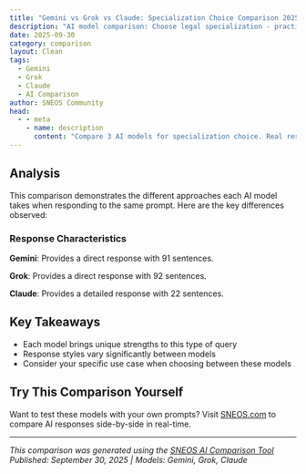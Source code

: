 ```yaml
---
title: "Gemini vs Grok vs Claude: Specialization Choice Comparison 2025"
description: "AI model comparison: Choose legal specialization - practice area selection strategy..."
date: 2025-09-30
category: comparison
layout: Clean
tags:
  - Gemini
  - Grok
  - Claude
  - AI Comparison
author: SNEOS Community
head:
  - - meta
    - name: description
      content: "Compare 3 AI models for specialization choice. Real responses from Gemini, Grok, Claude with detailed analysis."
---
```


<ChatComparison
  title="Gemini vs Grok vs Claude: Specialization Choice Comparison 2025"
  prompt="Choose legal specialization - practice area selection strategy"
  :responses='{
    "Gemini": "Choosing a legal specialization is a crucial decision that will shape your career trajectory. It\u0027s more than just picking something that sounds interesting; it\u0027s about finding a good fit for your skills, interests, and long-term goals. Here\u0027s a breakdown of a practice area selection strategy:\n\n**I. Self-Assessment: Know Thyself (and Be Honest!)**\n\n*   **Interests:**\n    *   What legal issues genuinely pique your curiosity?\n    *   What kind of reading (beyond required course material) do you enjoy?\n    *   What areas do you naturally gravitate towards in class discussions?\n    *   What problems do you enjoy solving? (Some areas are more analytical, others more people-focused.)\n*   **Skills:**\n    *   Are you detail-oriented or do you prefer the big picture?\n    *   Are you a strong writer, negotiator, or public speaker?\n    *   Do you enjoy research and analysis?\n    *   Do you work well under pressure and deadlines?\n    *   Are you comfortable with complex legal frameworks?\n    *   How is your technological proficiency?\n*   **Values:**\n    *   What\u0027s important to you in a career? (Impact, money, work-life balance, intellectual stimulation, helping individuals vs. corporations, etc.)\n    *   Do you want to advocate for justice and equality?\n    *   Are you passionate about environmental issues, intellectual property, or consumer protection?\n*   **Personality:**\n    *   Are you an extrovert or introvert? (Some areas require more client interaction.)\n    *   Are you comfortable with conflict and adversarial situations?\n    *   Are you a risk-taker or do you prefer predictability?\n    *   Are you comfortable with marketing and business development (especially if you plan to work in a small firm or solo practice)?\n*   **Academic Performance:**\n    *   Which classes did you excel in? (Consider both grades and personal satisfaction.)\n    *   What were your strengths and weaknesses in each class?\n    *   Did you enjoy doctrinal courses or more practical/clinical courses?\n\n**II. Researching Practice Areas: The Landscape**\n\n*   **Identify Potential Areas:**  Make a list of practice areas that sound interesting based on your self-assessment.  Don\u0027t rule anything out at this stage.  Consider these broad categories and subspecialties:\n    *   **Litigation:**  Civil Litigation (commercial, tort, personal injury, employment), Criminal Law (prosecution, defense), Family Law, Bankruptcy Litigation\n    *   **Transactional:** Corporate Law (M\u0026A, securities, private equity), Real Estate Law, Intellectual Property Law, Tax Law, Estate Planning\n    *   **Regulatory:** Environmental Law, Healthcare Law, Administrative Law, Compliance\n    *   **Public Interest:**  Criminal Defense, Legal Aid, Immigration Law, Civil Rights\n*   **Understand the Day-to-Day:**  This is crucial!\n    *   **Talk to Attorneys:**  Network! Reach out to lawyers practicing in different areas and ask for informational interviews. Ask about their typical day, the challenges they face, and what they love (and hate) about their work.  Use your law school\u0027s alumni network.\n    *   **Read Articles and Blogs:**  Follow legal news and blogs related to different practice areas. This will give you a sense of current trends and issues.  Law.com, ABA Journal, and specific practice area blogs are good starting points.\n    *   **Attend CLEs and Seminars:**  Continuing Legal Education programs often offer sessions on specific practice areas.  Even if you don\u0027t get CLE credit, attending can provide valuable insights.\n    *   **Shadow Attorneys:** If possible, shadow an attorney for a day or two to get a firsthand look at their work.\n    *   **Research Firms:**  Look at the websites of different law firms (large and small) and see what practice areas they offer. Read about the attorneys and their experience.\n*   **Consider the Market:**\n    *   **Job Availability:**  Research the job market in different practice areas.  Are there opportunities in your desired location?  Are certain areas growing or declining?  Consult law school career services for statistics.\n    *   **Salary Expectations:**  Research the typical salaries for attorneys in different practice areas, considering experience level and location.  NALP (National Association for Law Placement) has salary data.\n    *   **Future Trends:**  Consider how the practice area might evolve in the future due to technology, globalization, or changes in legislation.  For example, areas related to cybersecurity, data privacy, and artificial intelligence are likely to grow.\n*   **Think Long-Term:**  Where do you see yourself in 5, 10, or 20 years?  Does the practice area offer opportunities for advancement and specialization?  Does it align with your long-term career goals?\n\n**III. Practical Experience: Test the Waters**\n\n*   **Internships/Externships:**  These are invaluable!  Try to get experience in different areas of law through internships or externships.  This is the best way to see if a practice area is a good fit.\n*   **Clinics:**  Law school clinics offer hands-on experience in specific areas of law, such as criminal defense, immigration, or environmental law.\n*   **Pro Bono Work:**  Volunteer legal work can expose you to different areas of law and help you develop valuable skills.\n*   **Summer Associate Positions:**  If you\u0027re in law school, a summer associate position at a law firm can provide a taste of different practice areas.\n*   **Moot Court and Mock Trial:**  These activities can help you develop your advocacy skills and explore different legal issues.\n\n**IV. Refining Your Focus: Narrowing Down the Choices**\n\n*   **Rank Your Options:**  After doing your research and gaining some experience, rank your potential practice areas based on your interests, skills, values, and market considerations.\n*   **Identify Dealbreakers:**  What are the non-negotiable aspects of your career? (e.g., work-life balance, salary, location, type of clients).  Eliminate any practice areas that don\u0027t meet your dealbreakers.\n*   **Consider Intersections:** Some areas are not mutually exclusive.  Consider combinations of practice areas, like environmental law and real estate, or corporate law and intellectual property.  Look for areas where your interests and skills overlap.\n*   **Don\u0027t Be Afraid to Change:**  Your interests and priorities may change over time.  It\u0027s okay to switch practice areas later in your career, although it can be more challenging.\n*   **Seek Mentorship:**  Find a mentor who can provide guidance and support as you navigate your career.\n\n**V. Building Your Resume and Network:**\n\n*   **Targeted Coursework:**  Take advanced courses in your chosen area of interest.\n*   **Law Review/Journal:**  Write a note or article on a topic related to your desired specialization.\n*   **Join Relevant Organizations:**  Join law school organizations and professional associations related to your chosen field.\n*   **Network, Network, Network:**  Attend conferences, seminars, and networking events to meet attorneys in your desired field.\n*   **Tailor Your Resume and Cover Letter:**  Highlight your experience and skills that are relevant to the specific practice area.\n\n**Key Takeaways:**\n\n*   **Be proactive:** Don\u0027t wait until graduation to start exploring your options.\n*   **Be open-minded:**  Consider areas of law you may not have initially thought about.\n*   **Be realistic:**  Consider the job market and your chances of success in different areas.\n*   **Be true to yourself:**  Choose a practice area that aligns with your interests, skills, and values.\n*   **Be persistent:**  Finding the right fit takes time and effort.\n\nBy following these steps, you can make an informed decision about your legal specialization and set yourself up for a fulfilling and successful career. Good luck!\n",
    "Grok": "Choosing a legal specialization or practice area is a critical decision in a lawyer\u0027s career, as it shapes your expertise, client base, and long-term professional satisfaction. Below is a strategic approach to selecting a legal specialization:\n\n---\n\n### 1. Assess Your Interests and Passions\n   - **Identify What Excites You:** Reflect on the areas of law that genuinely interest you. Were there specific courses, cases, or topics in law school that captivated you (e.g., criminal law, environmental law, intellectual property)?\n   - **Consider Your Values:** Choose a practice area that aligns with your personal values. For example, if you\u2019re passionate about social justice, consider public interest law or civil rights law.\n   - **Think About Long-Term Engagement:** Pick an area you can see yourself working in for decades without losing interest.\n\n   **Action Step:** Make a list of 3-5 areas of law that resonate with you based on your coursework, internships, or personal interests.\n\n---\n\n### 2. Evaluate Your Skills and Strengths\n   - **Analytical Skills:** If you excel at research and problem-solving, areas like tax law, intellectual property, or corporate law might suit you.\n   - **Interpersonal Skills:** If you\u2019re great at negotiation or counseling, family law, mediation, or criminal defense might be a good fit.\n   - **Advocacy and Argumentation:** If you thrive in high-pressure environments and enjoy public speaking, litigation or criminal law could be ideal.\n   - **Attention to Detail:** If you\u2019re meticulous, areas like contracts, estate planning, or compliance law might match your strengths.\n\n   **Action Step:** Reflect on feedback from professors, peers, or supervisors about your strengths (e.g., writing, debating, empathy) and match them to relevant practice areas.\n\n---\n\n### 3. Research Market Demand and Trends\n   - **Growing Areas of Law:** Investigate emerging fields with high demand, such as cybersecurity law, data privacy, cannabis law, or renewable energy law, which may offer more opportunities.\n   - **Geographic Needs:** Research the demand for specific practice areas in your target location. For example, real estate law might be in high demand in urban growth areas, while rural areas may need more general practitioners.\n   - **Economic Factors:** Consider economic trends. For instance, during economic downturns, bankruptcy law often sees a surge in demand.\n   - **Job Stability vs. Risk:** Some areas, like corporate law, may offer more predictable income, while others, like personal injury, can be more lucrative but depend on case outcomes.\n\n   **Action Step:** Use resources like the Bureau of Labor Statistics, legal industry reports (e.g., from the American Bar Association), or job boards to identify high-demand areas. Network with practicing attorneys to get insights into local market needs.\n\n---\n\n### 4. Consider Work-Life Balance and Lifestyle\n   - **Hours and Stress:** Some specialties, like big-law corporate practice or litigation, often involve long hours and high stress. Others, like estate planning or in-house counsel roles, may offer more predictable schedules.\n   - **Client Interaction:** If you prefer limited client contact, transactional work (e.g., contracts, mergers) might be ideal. If you enjoy building relationships, family law or criminal defense may appeal to you.\n   - **Financial Goals:** High-earning areas like corporate law or intellectual property often come with demanding hours, while public interest law may be less lucrative but more fulfilling for some.\n\n   **Action Step:** Research typical workloads and compensation for your shortlisted areas using tools like Glassdoor, Payscale, or NALP (National Association for Law Placement) reports.\n\n---\n\n### 5. Explore Through Practical Experience\n   - **Internships and Clerkships:** Gain hands-on experience in different practice areas through summer associateships, internships, or clerkships to test your interest and fit.\n   - **Pro Bono Work:** Volunteer for pro bono cases to explore areas like immigration or housing law without committing fully.\n   - **Shadowing or Networking:** Connect with attorneys in your areas of interest to shadow them or discuss their day-to-day responsibilities.\n   - **Part-Time Roles:** If possible, work part-time or as a contract attorney in different fields to get a feel for the work.\n\n   **Action Step:** Commit to at least one practical experience in each of your top 2-3 areas of interest before finalizing your decision.\n\n---\n\n### 6. Analyze Long-Term Career Goals\n   - **Career Path:** Some areas, like corporate law, can lead to in-house counsel roles or executive positions, while others, like criminal law, may lead to judicial roles or public office.\n   - **Specialization Depth:** Decide if you want to be a niche expert (e.g., patent law) or a generalist (e.g., small firm practice covering multiple areas).\n   - **Future Flexibility:** Consider if the practice area allows pivoting to other fields later. For example, litigation skills are often transferable across specialties.\n\n   **Action Step:** Map out a 5-10 year career trajectory for each practice area you\u2019re considering. Does it align with your vision?\n\n---\n\n### 7. Weigh Educational and Certification Requirements\n   - **Additional Training:** Some areas, like tax law or patent law, may require advanced degrees (e.g., LL.M. in Taxation) or technical backgrounds (e.g., engineering for patent law).\n   - **Barriers to Entry:** Research if there are specific certifications, bar exams, or state requirements for your chosen field (e.g., family law mediation certification).\n   - **Cost-Benefit Analysis:** Consider the time and financial investment for additional education versus the potential return in job opportunities or salary.\n\n   **Action Step:** Check state bar association websites or law school resources for requirements in your target areas. Factor these into your decision.\n\n---\n\n### 8. Seek Mentorship and Network\n   - **Talk to Practitioners:** Reach out to lawyers in different fields through alumni networks, LinkedIn, or bar association events to ask about their experiences, challenges, and advice.\n   - **Find a Mentor:** A mentor in a specific practice area can provide personalized guidance and help you navigate early career decisions.\n   - **Join Professional Groups:** Participate in specialty-specific bar associations or law societies (e.g., Intellectual Property Law Association) to gain exposure and insights.\n\n   **Action Step:** Attend at least one networking event or webinar in your top practice areas and connect with at least 2-3 attorneys for informational interviews.\n\n---\n\n### 9. Start Broad, Then Narrow Down\n   - **General Practice First:** If you\u2019re unsure, start in a general practice or small firm where you can gain exposure to multiple areas before specializing.\n   - **Specialize Over Time:** Many lawyers begin in broader roles and gradually focus on a niche as they gain experience and identify their preferences.\n   - **Stay Open to Change:** Your interests or the legal market may shift over time, so remain flexible and open to pivoting if needed.\n\n   **Action Step:** If undecided, target roles in firms or organizations that allow exposure to multiple practice areas before committing to one.\n\n---\n\n### 10. Trust Your Gut, but Be Practical\n   - **Balance Passion and Pragmatism:** While passion is important, ensure the area you choose offers a sustainable career in terms of income, job security, and demand.\n   - **Personal Fit:** Ultimately, choose a practice area where you feel you can make a meaningful impact and enjoy the work.\n\n   **Action Step:** Rank your shortlisted areas based on a combination of passion, skills match, market demand, and lifestyle fit. Use a scoring system if needed to make an objective decision.\n\n---\n\n### Conclusion\nSelecting a legal specialization is a personal and strategic process that requires balancing your interests, skills, and market realities. By thoroughly researching and gaining practical exposure, you can make an informed decision that sets the foundation for a fulfilling legal career. If you\u2019re still unsure, consider starting as a generalist or in a flexible role while continuing to explore your options. Over time, your experiences and professional network will help refine your focus.\n\nIf you\u2019d like specific advice on a particular area of law or geographic market, feel free to ask!",
    "Claude": "# Legal Specialization Strategy Guide\n\n## 1. Self-Assessment Framework\n\n### Skills \u0026 Interests Evaluation\n- **Analytical preferences**: Complex research vs. practical problem-solving\n- **Communication style**: Writing-heavy vs. oral advocacy vs. negotiation\n- **Work environment**: Solo practice vs. large firm vs. in-house vs. government\n- **Risk tolerance**: High-stakes litigation vs. transactional work\n\n### Values Alignment\n- **Client types**: Individuals, small businesses, corporations, government\n- **Social impact**: Pro bono opportunities, public interest work\n- **Work-life balance**: Billable hour expectations, travel requirements\n- **Compensation priorities**: Immediate income vs. long-term earning potential\n\n## 2. Market Analysis Approach\n\n### Demand Assessment\n- **Geographic considerations**: Local market needs vs. national practice\n- **Economic trends**: Growth industries, emerging legal needs\n- **Competition level**: Saturated vs. underserved areas\n- **Technology impact**: AI-resistant vs. automation-vulnerable practice areas\n\n### Financial Evaluation\n- **Entry barriers**: Required experience, specialized training, certification costs\n- **Income trajectory**: Starting salaries, partnership potential, business development requirements\n- **Client acquisition**: Referral patterns, marketing needs, relationship building\n\n## 3. High-Opportunity Practice Areas\n\n### Traditional Growth Areas\n- **Healthcare Law**: Regulatory compliance, telemedicine, data privacy\n- **Technology Law**: Cybersecurity, IP, data protection, AI governance\n- **Environmental Law**: Climate change, renewable energy, ESG compliance\n- **Elder Law**: Aging population, estate planning, healthcare directives\n\n### Emerging Specializations\n- **Cannabis Law**: Regulatory compliance, business formation\n- **Space Law**: Commercial space activities, satellite regulations\n- **Cryptocurrency/Blockchain**: Regulatory compliance, securities law\n- **Privacy Law**: GDPR, CCPA compliance, data breach response\n\n## 4. Decision Framework\n\n### Timeline Considerations\n- **Short-term** (1-2 years): Build foundational skills, explore interests\n- **Medium-term** (3-5 years): Develop expertise, build reputation\n- **Long-term** (5\u002B years): Establish thought leadership, consider sub-specialization\n\n### Flexibility Factors\n- **Transferable skills**: Choose areas with overlapping competencies\n- **Multiple specializations**: Develop complementary practice areas\n- **Evolution potential**: Select fields that can adapt to market changes\n\n## 5. Implementation Strategy\n\n### Education \u0026 Training\n- **Formal education**: LLM programs, certificates, continuing education\n- **Practical experience**: Internships, clerkships, mentorship\n- **Professional development**: Bar associations, specialized organizations\n- **Thought leadership**: Writing, speaking, conference participation\n\n### Network Building\n- **Professional associations**: Join relevant bar sections and organizations\n- **Mentorship**: Identify experienced practitioners for guidance\n- **Referral sources**: Build relationships with complementary practice areas\n- **Client development**: Understand your target market\u0027s needs and communication preferences\n\n### Career Path Options\n- **Big Law**: Structured training, high compensation, specialization support\n- **Boutique firms**: Focused expertise, faster responsibility, client contact\n- **Government**: Public service, regulatory experience, trial opportunities\n- **In-house**: Business integration, strategic thinking, work-life balance\n- **Solo practice**: Independence, client selection, business ownership\n\n## Key Success Factors\n\n1. **Authenticity**: Choose based on genuine interest, not just market trends\n2. **Patience**: Expertise development takes 5-10 years\n3. **Adaptability**: Stay current with industry changes and client needs\n4. **Business acumen**: Understand the commercial aspects of your chosen field\n5. **Continuous learning**: Commit to ongoing professional development\n\nThe most successful lawyers often combine passion with market opportunity, developing deep expertise while maintaining the flexibility to evolve with changing legal and business landscapes."
  }'
  published-date="12:52"
/>

## Analysis

This comparison demonstrates the different approaches each AI model takes when responding to the same prompt. Here are the key differences observed:

### Response Characteristics

**Gemini**: Provides a direct response with 91 sentences. 

**Grok**: Provides a direct response with 92 sentences. 

**Claude**: Provides a detailed response with 22 sentences. 

## Key Takeaways

- Each model brings unique strengths to this type of query
- Response styles vary significantly between models
- Consider your specific use case when choosing between these models

## Try This Comparison Yourself

Want to test these models with your own prompts? Visit [SNEOS.com](https://sneos.com) to compare AI responses side-by-side in real-time.

---

*This comparison was generated using the [SNEOS AI Comparison Tool](https://sneos.com)*
*Published: September 30, 2025 | Models: Gemini, Grok, Claude*
